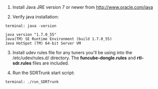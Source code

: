 1. Install Java JRE version 7 or newer from http://www.oracle.com/java

2. Verify java installation:

```
terminal: java -version

java version "1.7.0_55"
Java(TM) SE Runtime Environment (build 1.7.0_55)
Java HotSpot (TM) 64-bit Server VM
```

3. Install udev rules file for any tuners you'll be using into the /etc/udev/rules.d/ directory.  The **funcube-dongle.rules** and **rtl-sdr.rules** files are included.

4. Run the SDRTrunk start script:

```
terminal: ./run_SDRTrunk
```